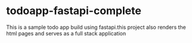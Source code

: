 # todoapp-fastapi-complete

This is a sample todo app build using fastapi.this project also renders the html pages and serves as a full stack application
